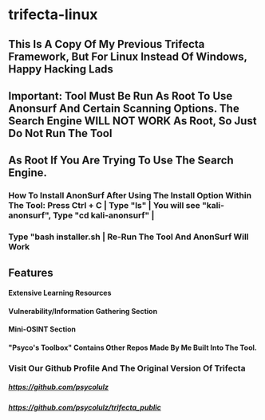 # trifecta-linux
## This Is A Copy Of My Previous Trifecta Framework, But For Linux Instead Of Windows, Happy Hacking Lads

## Important: Tool Must Be Run As Root To Use Anonsurf And Certain Scanning Options. The Search Engine WILL NOT WORK As Root, So Just Do Not Run The Tool 
## As Root If You Are Trying To Use The Search Engine.

### How To Install AnonSurf After Using The Install Option Within The Tool: Press Ctrl + C | Type "ls" | You will see "kali-anonsurf", Type "cd kali-anonsurf" |
### Type "bash installer.sh | Re-Run The Tool And AnonSurf Will Work

## Features
#### Extensive Learning Resources
#### Vulnerability/Information Gathering Section
#### Mini-OSINT Section
#### "Psyco's Toolbox" Contains Other Repos Made By Me Built Into The Tool.

### Visit Our Github Profile And The Original Version Of Trifecta
##### https://github.com/psycolulz
##### https://github.com/psycolulz/trifecta_public
